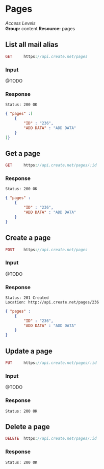 Pages
=============

*Access Levels*    
__Group:__ content
__Resource:__ pages

List all mail alias
-------------------

```php
GET 	https://api.create.net/pages
```

### Input

@TODO

### Response

```console
Status: 200 OK
```

```json
{ "pages" :[ 
	{
		"ID" : "236",
		"ADD DATA" : "ADD DATA"
	}
]}
```

Get a page
----------

```php
GET 	https://api.create.net/pages/:id
```

### Response

```console
Status: 200 OK
```

```json
{ "pages" : 
	{
		"ID" : "236",
		"ADD DATA" : "ADD DATA"
	}
}
```

Create a page
-------------

```php
POST 	https://api.create.net/pages
```

### Input

@TODO

### Response

```console
Status: 201 Created
Location: http://api.create.net/pages/236
```

```json
{ "pages" : 
	{
		"ID" : "236",
		"ADD DATA" : "ADD DATA"
	}
}
```

Update a page
-------------

```php
PUT 	https://api.create.net/pages/:id
```

### Input

@TODO

### Response

```console
Status: 200 OK
```

Delete a page
-------------

```php
DELETE 	https://api.create.net/pages/:id
```

### Response

```console
Status: 200 OK
```